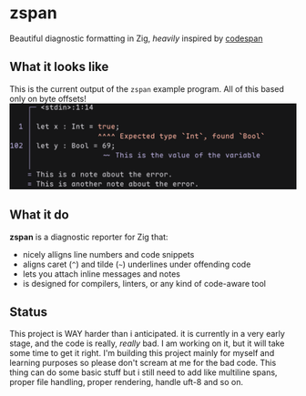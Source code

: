 # zspan

Beautiful diagnostic formatting in Zig, _heavily_ inspired by [codespan](https://github.com/brendanzab/codespan)

## What it looks like
This is the current output of the `zspan` example program. All of this based only on byte offsets!
![Preview](./assets/zspan-preview.png)

## What it do
**zspan** is a diagnostic reporter for Zig that:
- nicely alligns line numbers and code snippets
- aligns caret (`^`) and tilde (`~`) underlines under offending code
- lets you attach inline messages and notes
- is designed for compilers, linters, or any kind of code-aware tool

## Status
This project is WAY harder than i anticipated. it is currently in a very early stage, and the code is really, _really_ bad. I am working on it, but it will take some time to get it right.
I'm building this project mainly for myself and learning purposes so please don't scream at me for the bad code. This thing can do some basic stuff but i still need to add like multiline spans, proper file handling, proper rendering, handle uft-8 and so on.
